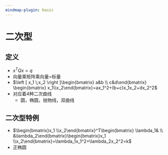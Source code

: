 ```yaml
---
mindmap-plugin: basic
---
```


# 二次型

## 定义
- $x^TQx=q$
- 向量乘矩阵乘向量=标量
- $\left [ x_1 \;x_2 \right ]\begin{bmatrix}  a&b \\  c&d\end{bmatrix} \begin{bmatrix} x_1\\x_2\end{bmatrix}=ax_1^2+(b+c)x_1x_2+dx_2^2$
- 对应着4种二次曲线
	- 圆，椭圆，抛物线，双曲线

## 二次型特例
- $\begin{bmatrix}x_1 \\x_2\end{bmatrix}^T\begin{bmatrix}  \lambda_1& \\  &\lambda_2\end{bmatrix}\begin{bmatrix}x_1 \\x_2\end{bmatrix}=\lambda_1x_1^2+\lambda_2x_2^2=k$
- 正椭圆